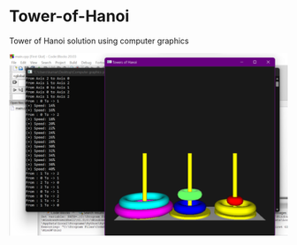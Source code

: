 # Tower-of-Hanoi
Tower of Hanoi solution using computer graphics

![alt text](https://github.com/KuMaRSeTu/Tower-of-Hanoi/blob/main/1.png)


